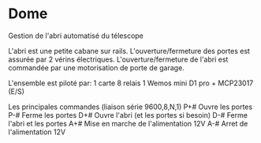 # Dome
Gestion de l'abri automatisé du télescope

L'abri est une petite cabane sur rails. L'ouverture/fermeture des portes est assurée par 2 vérins électriques. L'ouverture/fermeture de l'abri est commandée par une motorisation de porte de garage.

L'ensemble est piloté par: 1 carte 8 relais 1 Wemos mini D1 pro + MCP23017 (E/S)

Les principales commandes (liaison série 9600,8,N,1) P+# Ouvre les portes P-# Ferme les portes D+# Ouvre l'abri (et les portes si besoin) D-# Ferme l'abri et les portes A+# Mise en marche de l'alimentation 12V A-# Arret de l'alimentation 12V
